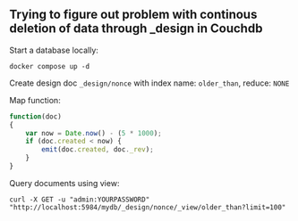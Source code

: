 ## Trying to figure out problem with continous deletion of data through _design in Couchdb

Start a database locally:
```
docker compose up -d
```

Create design doc `_design/nonce` with index name: `older_than`, reduce: `NONE`

Map function: 

```javascript
function(doc) 
{ 
    var now = Date.now() - (5 * 1000);
    if (doc.created < now) {
        emit(doc.created, doc._rev); 
    }
}
```


Query documents using view: 
```
curl -X GET -u "admin:YOURPASSWORD" "http://localhost:5984/mydb/_design/nonce/_view/older_than?limit=100"
```